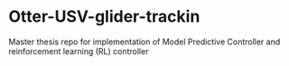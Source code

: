 # Otter-USV-glider-trackin
Master thesis repo for implementation of Model Predictive Controller and reinforcement learning (RL) controller
